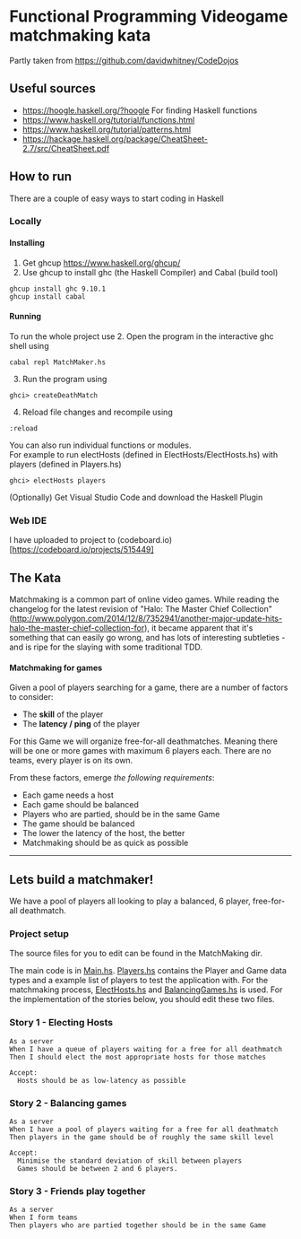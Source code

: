# Functional Programming Videogame matchmaking kata
Partly taken from https://github.com/davidwhitney/CodeDojos


## Useful sources
- https://hoogle.haskell.org/?hoogle For finding Haskell functions 
- https://www.haskell.org/tutorial/functions.html
- https://www.haskell.org/tutorial/patterns.html
- https://hackage.haskell.org/package/CheatSheet-2.7/src/CheatSheet.pdf

## How to run
There are a couple of easy ways to start coding in Haskell

### Locally

#### Installing
1. Get ghcup https://www.haskell.org/ghcup/
2. Use ghcup to install ghc (the Haskell Compiler) and Cabal (build tool)
```
ghcup install ghc 9.10.1
ghcup install cabal
```
#### Running
To run the whole project use
2. Open the program in the interactive ghc shell using
```
cabal repl MatchMaker.hs
```
3. Run the program using
```
ghci> createDeathMatch
```
4. Reload file changes and recompile using
```
:reload
```

You can also run individual functions or modules.  
For example to run electHosts (defined in ElectHosts/ElectHosts.hs) with players (defined in Players.hs)
```
ghci> electHosts players
```

(Optionally) Get Visual Studio Code and download the Haskell Plugin

### Web IDE

I have uploaded to project to (codeboard.io)[https://codeboard.io/projects/515449]


## The Kata

Matchmaking is a common part of online video games.  While reading the changelog for the latest revision of "Halo: The Master Chief Collection" (http://www.polygon.com/2014/12/8/7352941/another-major-update-hits-halo-the-master-chief-collection-for), it became apparent that it's something that can easily go wrong, and has lots of interesting subtleties - and is ripe for the slaying with some traditional TDD.

#### Matchmaking for games

Given a pool of players searching for a game, there are a number of factors to consider:

* The **skill** of the player
* The **latency / ping** of the player

For this Game we will organize free-for-all deathmatches. Meaning there will be one or more games with maximum 6 players each. There are no teams, every player is on its own.

From these factors, emerge *the following requirements*:

* Each game needs a host
* Each game should be balanced
* Players who are partied, should be in the same Game
* The game should be balanced
* The lower the latency of the host, the better
* Matchmaking should be as quick as possible

---  

## Lets build a matchmaker!

We have a pool of players all looking to play a balanced, 6 player, free-for-all deathmatch.

### Project setup
The source files for you to edit can be found in the MatchMaking dir.

The main code is in [Main.hs](MatchMaker/MatchMaker.hs). [Players.hs](MatchMaker/Players.hs) contains the Player and Game data types and a example list of players to test the application with. 
For the matchmaking process, [ElectHosts.hs](MatchMaker/ElectHosts.hs) and [BalancingGames.hs](MatchMaker/BalancingGames.hs) is used. For the implementation of the stories below, you should edit these two files. 

### Story 1 - Electing Hosts

    As a server
    When I have a queue of players waiting for a free for all deathmatch
    Then I should elect the most appropriate hosts for those matches

    Accept:
      Hosts should be as low-latency as possible

### Story 2 - Balancing games

    As a server
    When I have a pool of players waiting for a free for all deathmatch
    Then players in the game should be of roughly the same skill level

    Accept:
      Minimise the standard deviation of skill between players
      Games should be between 2 and 6 players.

### Story 3 - Friends play together

    As a server
    When I form teams
    Then players who are partied together should be in the same Game

